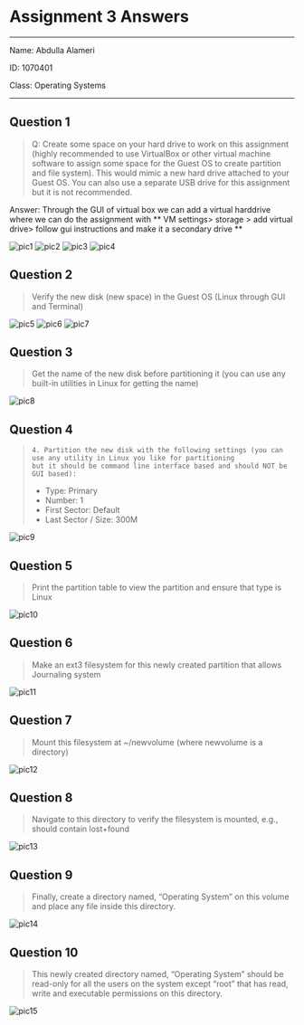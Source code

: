 # Assignment 3 Answers

---

Name: Abdulla Alameri

ID: 1070401

Class: Operating Systems

---

## Question 1
> Q: Create some space on your hard drive to work on this assignment (highly recommended to use VirtualBox or other virtual machine software to assign some space for the Guest OS to create partition and file system). This would mimic a new hard drive attached to your Guest OS. You can also use a separate USB drive for this assignment but it is not recommended. 


Answer: Through the GUI of virtual box we can add a virtual harddrive where we can do the assignment with 
** VM settings> storage > add virtual drive> follow gui instructions and make it a secondary drive **




![pic1](./q1_a.png)
![pic2](./q1_b.png)
![pic3](./q1_c.png)
![pic4](./q1_d.png)

## Question 2
> Verify the new disk (new space) in the Guest OS (Linux through GUI and Terminal)

![pic5](./q2_a.png)
![pic6](./q2_b.png)
![pic7](./q2_d.png)

## Question 3

> Get the name of the new disk before partitioning it (you can use any built-in utilities in Linux for getting the name)

![pic8](./q3.png)

## Question 4
>     4. Partition the new disk with the following settings (you can use any utility in Linux you like for partitioning 
>     but it should be command line interface based and should NOT be GUI based): 
> -   Type: Primary 
> -   Number: 1 
> -   First Sector: Default 
> -   Last Sector / Size: 300M 

![pic9](./q4_a.png)
## Question 5 
> Print the partition table to view the partition and ensure that type is Linux

![pic10](./q5.png)

## Question 6

> Make an ext3 filesystem for this newly created partition that allows Journaling system


![pic11](./q6.png)

## Question 7

> Mount this filesystem at ~/newvolume (where newvolume is a directory)

![pic12](./q7.png)

## Question 8 

> Navigate to this directory to verify the filesystem is mounted, e.g., should contain lost+found 

![pic13](./q7.png)

## Question 9 

> Finally, create a directory named, “Operating System” on this volume and place any file inside this directory. 

![pic14](./q9.png)

## Question 10

> This newly created directory named, “Operating System” should be read-only for all the users on the system except “root” that has read, write and executable permissions on this directory.

![pic15](./q10.png)
